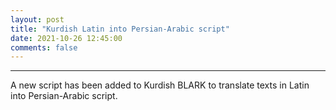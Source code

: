 ```yaml
---
layout: post
title: "Kurdish Latin into Persian-Arabic script"
date: 2021-10-26 12:45:00 
comments: false
---
```


---
A new script has been added to Kurdish BLARK to translate texts in Latin into Persian-Arabic script.
